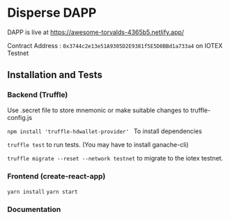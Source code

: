 # Disperse DAPP

DAPP is live at https://awesome-torvalds-4365b5.netlify.app/

Contract Address : ```0x3744c2e13e51A9305D2E9381f5E5D0BBd1a733a4``` on IOTEX Testnet

## Installation and Tests

### Backend (Truffle)

Use .secret file to store mnemonic or make suitable changes to truffle-config.js

```npm install 'truffle-hdwallet-provider' ``` To install dependencies

```truffle test``` to run tests. (You may have to install ganache-cli)

```truffle migrate --reset --network testnet``` to migrate to the iotex testnet.


### Frontend (create-react-app)

``` yarn install ```
``` yarn start ```


### Documentation
